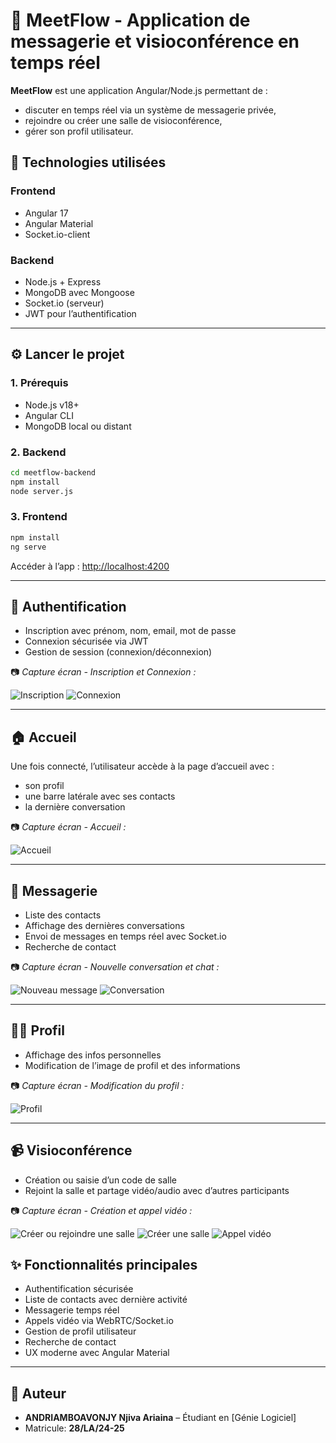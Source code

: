 # 🎥 MeetFlow - Application de messagerie et visioconférence en temps réel

**MeetFlow** est une application Angular/Node.js permettant de :

- discuter en temps réel via un système de messagerie privée,
- rejoindre ou créer une salle de visioconférence,
- gérer son profil utilisateur.

## 🚀 Technologies utilisées

### Frontend

- Angular 17
- Angular Material
- Socket.io-client

### Backend

- Node.js + Express
- MongoDB avec Mongoose
- Socket.io (serveur)
- JWT pour l’authentification

---

## ⚙️ Lancer le projet

### 1. Prérequis

- Node.js v18+
- Angular CLI
- MongoDB local ou distant

### 2. Backend

```bash
cd meetflow-backend
npm install
node server.js
````

### 3. Frontend

```bash
npm install
ng serve
```

Accéder à l’app : [http://localhost:4200](http://localhost:4200)

---

## 🔐 Authentification

- Inscription avec prénom, nom, email, mot de passe
- Connexion sécurisée via JWT
- Gestion de session (connexion/déconnexion)

📷 _Capture écran - Inscription et Connexion :_

![Inscription](public/capture_ecran/inscription.png)
![Connexion](public/capture_ecran/login.png)

---

## 🏠 Accueil

Une fois connecté, l’utilisateur accède à la page d’accueil avec :

- son profil
- une barre latérale avec ses contacts
- la dernière conversation

📷 _Capture écran - Accueil :_

![Accueil](public/capture_ecran/accueil.png)

---

## 💬 Messagerie

- Liste des contacts
- Affichage des dernières conversations
- Envoi de messages en temps réel avec Socket.io
- Recherche de contact

📷 _Capture écran - Nouvelle conversation et chat :_

![Nouveau message](public/capture_ecran/nouveau_msg.png)
![Conversation](public/capture_ecran/conversation.png)

---

## 🧑‍💼 Profil

- Affichage des infos personnelles
- Modification de l’image de profil et des informations

📷 _Capture écran - Modification du profil :_

![Profil](public/capture_ecran/modif_profil.png)

---

## 📹 Visioconférence

- Création ou saisie d’un code de salle
- Rejoint la salle et partage vidéo/audio avec d’autres participants

📷 _Capture écran - Création et appel vidéo :_

![Créer ou rejoindre une salle](public/capture_ecran/creer_rejoindre_salle.png)
![Créer une salle](public/capture_ecran/creer_salle.png)
![Appel vidéo](public/capture_ecran/appel.png)

## ✨ Fonctionnalités principales

- Authentification sécurisée
- Liste de contacts avec dernière activité
- Messagerie temps réel
- Appels vidéo via WebRTC/Socket.io
- Gestion de profil utilisateur
- Recherche de contact
- UX moderne avec Angular Material

---

## 📌 Auteur

- **ANDRIAMBOAVONJY Njiva Ariaina** – Étudiant en \[Génie Logiciel]
- Matricule: **28/LA/24-25**
